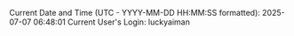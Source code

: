 Current Date and Time (UTC - YYYY-MM-DD HH:MM:SS formatted): 2025-07-07 06:48:01
Current User's Login: luckyaiman
